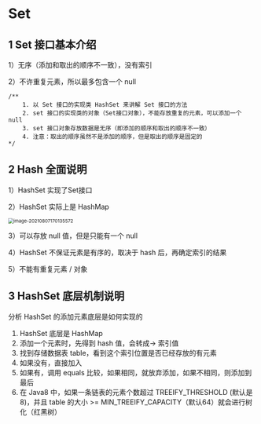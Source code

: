 # Set



## 1 Set 接口基本介绍



1）无序（添加和取出的顺序不一致），没有索引

2）不许重复元素，所以最多包含一个 null



```
/**
    1. 以 Set 接口的实现类 HashSet 来讲解 Set 接口的方法
    2. set 接口的实现类的对象（Set接口对象），不能存放重复的元素，可以添加一个 null
    3. set 接口对象存放数据是无序（即添加的顺序和取出的顺序不一致）
    4. 注意：取出的顺序虽然不是添加的顺序，但是取出的顺序是固定的
*/
```



## 2 Hash 全面说明

1）HashSet 实现了Set接口

2）HashSet 实际上是 HashMap

<img src="C:\Users\李祥鸿\AppData\Roaming\Typora\typora-user-images\image-20210807170135572.png" alt="image-20210807170135572" style="zoom:67%;" />

3）可以存放 null 值，但是只能有一个 null

4）HashSet 不保证元素是有序的，取决于 hash 后，再确定索引的结果

5）不能有重复元素 / 对象



## 3 HashSet 底层机制说明

分析 HashSet 的添加元素底层是如何实现的



1. HashSet 底层是 HashMap
2. 添加一个元素时，先得到 hash 值，会转成-> 索引值
3. 找到存储数据表 table，看到这个索引位置是否已经存放的有元素
4. 如果没有，直接加入
5. 如果有，调用 equals 比较，如果相同，就放弃添加，如果不相同，则添加到最后
6. 在 Java8 中，如果一条链表的元素个数超过 TREEIFY_THRESHOLD (默认是 8)，并且 table 的大小 >= MIN_TREEIFY_CAPACITY（默认64）就会进行树化（红黑树）



































































































